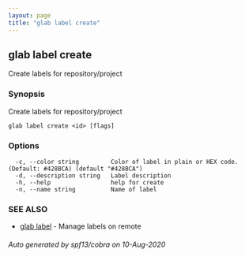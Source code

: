 ```yaml
---
layout: page
title: "glab label create"
---
```

## glab label create

Create labels for repository/project

### Synopsis

Create labels for repository/project

```
glab label create <id> [flags]
```

### Options

```
  -c, --color string         Color of label in plain or HEX code. (Default: #428BCA) (default "#428BCA")
  -d, --description string   Label description
  -h, --help                 help for create
  -n, --name string          Name of label
```

### SEE ALSO

* [glab label](/commands/glab_label/)	 - Manage labels on remote

###### Auto generated by spf13/cobra on 10-Aug-2020
